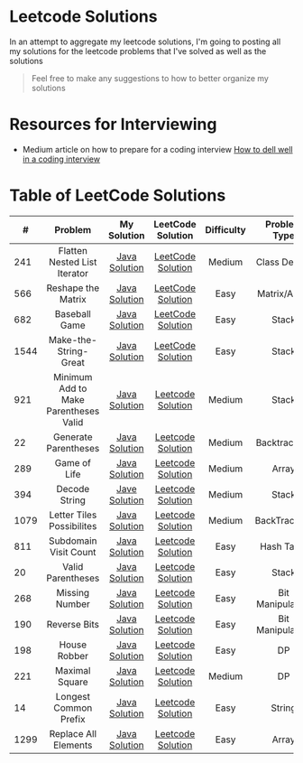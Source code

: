 # Leetcode Solutions

In an attempt to aggregate my leetcode solutions, I'm going to posting all my solutions
for the leetcode problems that I've solved as well as the solutions

> Feel free to make any suggestions to how to better organize my solutions


# Resources for Interviewing
* Medium article on how to prepare for a coding interview [How to dell well in a coding interview](https://medium.com/@jayshah_84248/how-to-do-well-in-a-coding-interview-2bcd67e93cb5)

# Table of LeetCode Solutions
| # | Problem          | My Solution  | LeetCode Solution | Difficulty | Problem Type |
|---| :---------------:|:------------:| :----------------:| :---------:| :-----------:|
| 241 | Flatten Nested List Iterator | [Java Solution](./September/Flatten-Nested-List-Iterator.java)| [LeetCode Solution](https://leetcode.com/problems/flatten-nested-list-iterator/solution/)| Medium | Class Design|
|566| Reshape the Matrix| [Java Solution](./September/Reshape-the-Matrix.java) | [LeetCode Solution](https://leetcode.com/problems/reshape-the-matrix/solution/) | Easy | Matrix/Array|
| 682 | Baseball Game | [Java Solution](./Stack/Baseball-Game.java) | [LeetCode Solution](https://leetcode.com/problems/baseball-game/solution/) | Easy | Stack |
| 1544 | Make-the-String-Great | [Java Solution](./Stack/Make-the-String-Great.java) | [LeetCode Solution]() | Easy | Stack|
| 921 | Minimum Add to Make Parentheses Valid | [Java Solution](./Stack/Minimum-add-to-make-Parentheses-Valid.java) | [Leetcode Solution](https://leetcode.com/problems/minimum-add-to-make-parentheses-valid/solution/) | Medium| Stack |
| 22 | Generate Parentheses | [Java Solution](./Backtracking/Generate-Parentheses.java) | [Leetcode Solution](https://leetcode.com/problems/generate-parentheses/submissions/) | Medium | Backtracking |
| 289 | Game of Life | [Java Solution](./Array/Game-Of-Life.java) | [Leetcode Solution](https://leetcode.com/problems/game-of-life/solution/) | Medium | Array|
| 394 | Decode String | [Jave Solution](./Stack/Decode-String.java) | [Leetcode Solution](https://leetcode.com/problems/decode-string/) | Medium | Stack |
| 1079 | Letter Tiles Possibilites | [Java Solution](./Backtracking/Letter-Tiles-Possbilites.java) | [Leetcode Solution]() | Medium | BackTracking|
| 811 | Subdomain Visit Count | [Java Solution](./HashTable/Subdomain-Visit-Count.java) | [Leetcode Solution](https://leetcode.com/problems/subdomain-visit-count/solution/) | Easy | Hash Table |
| 20 | Valid Parentheses | [Java Solution](./Stack/Valid-Parenthesis) | [Leetcode Solution](https://leetcode.com/problems/valid-parentheses/solution/) | Easy | Stack |
| 268 | Missing Number | [Java Solution](./BitManipulation/Missing-Number.java) | [Leetcode Solution](https://leetcode.com/problems/missing-number/solution/) | Easy | Bit Manipulation |
| 190 | Reverse Bits | [Java Solution](./BitManipulations/Reverse-Bits.java) | [Leetcode Solution](https://leetcode.com/problems/reverse-bits/solution/) | Easy | Bit Manipulation |
| 198 | House Robber | [Java Solution](./DynamicProgramming/House-Robber.java) | [Leetcode Solution](https://leetcode.com/problems/house-robber/solution/) | Easy | DP |
| 221 | Maximal Square | [Java Solution](./DynamicProgramming/Maximal-Square.java) | [Leetcode Solution](https://leetcode.com/problems/maximal-square/solution/) | Medium | DP |
| 14 | Longest Common Prefix | [Java Solution](./String/Longest-Common-Prefix.java) | [Leetcode Solution](https://leetcode.com/problems/longest-common-prefix/solution/) | Easy | String |
| 1299 | Replace All Elements | [Java Solution](./Array/Replace-All-Elements.java) | [Leetcode Solution](https://leetcode.com/problems/replace-elements-with-greatest-element-on-right-side/) | Easy | Array|